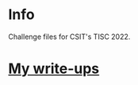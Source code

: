 # Info

Challenge files for CSIT's TISC 2022.

# [My write-ups](https://gerrardtai.com/categories/coding.html)